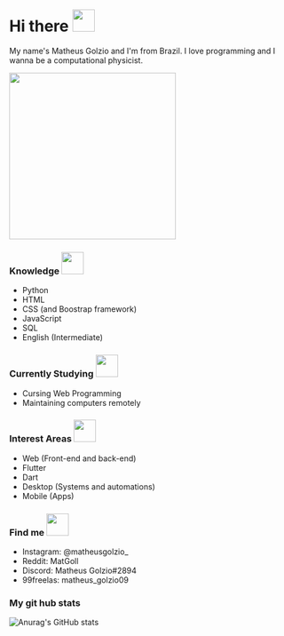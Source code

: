 # Hi there <img src="https://media.giphy.com/media/hQWpSxpsjO40g/source.gif" width="40" height="40" />

My name's Matheus Golzio and I'm from Brazil.
I love programming and I wanna be a computational physicist.

<img src="https://media.giphy.com/media/E6jscXfv3AkWQ/giphy.gif" width="300" height="300" />

### Knowledge <img src="https://media.giphy.com/media/5xaOcLO6z2g5Fq933B6/source.gif" width="40" height="40"/>
- Python
- HTML
- CSS (and Boostrap framework)
- JavaScript
- SQL
- English (Intermediate)

### Currently Studying <img src="https://media.giphy.com/media/q3kBTEbu3InMQ/source.gif" width="40" height="40"/>
- Cursing Web Programming
- Maintaining computers remotely

### Interest Areas <img src="https://media.giphy.com/media/26DN3lCW9rqNY1LMc/source.gif" width="40" height="40"/>
- Web (Front-end and back-end)
- Flutter
- Dart
- Desktop (Systems and automations)
- Mobile (Apps)

### Find me <img src="https://media.giphy.com/media/14csGWZ28U7h6/source.gif" width="40" height="40"/>
- Instagram: @matheusgolzio_
- Reddit: MatGoll
- Discord: Matheus Golzio#2894
- 99freelas: matheus_golzio09

### My git hub stats
![Anurag's GitHub stats](https://github-readme-stats.vercel.app/api?username=MatGolzio&show_icons=true&theme=radical)
